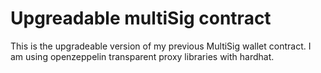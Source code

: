 # Upgreadable multiSig contract

This is the upgradeable version of my previous MultiSig wallet contract.
I am using openzeppelin transparent proxy libraries with hardhat.
